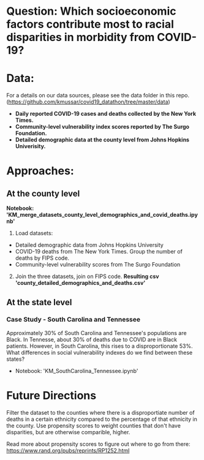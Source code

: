 # Question: Which socioeconomic factors contribute most to racial disparities in morbidity from COVID-19?

# Data: 
For a details on our data sources, please see the data folder in this repo. (https://github.com/kmussar/covid19_datathon/tree/master/data)  
* **Daily reported COVID-19 cases and deaths collected by the New York Times.** 
* **Community-level vulnerability index scores reported by The Surgo Foundation.**  
* **Detailed demographic data at the county level from Johns Hopkins Univerisity.** 

# Approaches:
## At the county level 
**Notebook: 'KM_merge_datasets_county_level_demographics_and_covid_deaths.ipynb'**
1. Load datasets: 
  * Detailed demographic data from Johns Hopkins University
  * COVID-19 deaths from The New York Times. Group the number of deaths by FIPS code. 
  * Community-level vulnerability scores from The Surgo Foundation 
2. Join the three datasets, join on FIPS code. 
**Resulting csv 'county_detailed_demographics_and_deaths.csv'**

## At the state level 

### Case Study - South Carolina and Tennessee
Approximately 30% of South Carolina and Tennessee's populations are Black. In Tennesse, about 30% of deaths due to COVID are in Black patients. However, in South Carolina, this rises to a disproportionate 53%. What differences in social vulnerability indexes do we find between these states? 
* Notebook: 'KM_SouthCarolina_Tennessee.ipynb'



# Future Directions
Filter the dataset to the counties where there is a disproportiate number of deaths in a certain ethnicity compared to the percentage of that ethnicity in the county. Use propensity scores to weight counties that don't have disparities, but are otherwise comparible, higher.

Read more about propensity scores to figure out where to go from there: https://www.rand.org/pubs/reprints/RP1252.html
